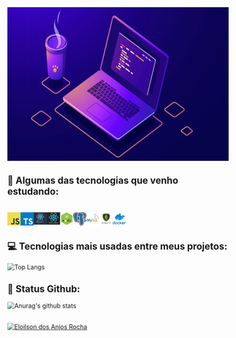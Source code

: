 <img height="350" width="1500" src="https://github.com/eloilsondosanjos/eloilsondosanjos/blob/master/banner-github.png">

## 🚀 Algumas das tecnologias que venho estudando:
 
</br> 
<div>
<img align="left" alt="JavaScript" width="30px" src="https://github.com/eloilsondosanjos/eloilsondosanjos/blob/master/javascript.png" />
<img align="left" alt="Typescript" width="30px" src="https://github.com/eloilsondosanjos/eloilsondosanjos/blob/master/typescript.png" />
<img align="left" alt="ReactjS" width="30px" src="https://github.com/eloilsondosanjos/eloilsondosanjos/blob/master/react.png" />
<img align="left" alt="React Native" width="30px" src="https://github.com/eloilsondosanjos/eloilsondosanjos/blob/master/react-native.png" />
<img align="left" alt="Node JS" width="30px" src="https://github.com/eloilsondosanjos/eloilsondosanjos/blob/master/node.png" />
<img align="left" alt="Postgresql" width="30px" src="https://github.com/eloilsondosanjos/eloilsondosanjos/blob/master/postgresql.png" />
<img align="left" alt="MySQL" width="30px" src="https://github.com/eloilsondosanjos/eloilsondosanjos/blob/master/mysql.png" />
<img align="left" alt="MongoDB" width="30px" src="https://github.com/eloilsondosanjos/eloilsondosanjos/blob/master/mongo.png" />
<img align="left" alt="Docker" width="30px" src="https://github.com/eloilsondosanjos/eloilsondosanjos/blob/master/docker.png" />
</div>

</br>
</br>

## 💻 Tecnologias mais usadas entre meus projetos:

 ![Top Langs](https://github-readme-stats.vercel.app/api/top-langs/?username=eloilsondosanjos&layout=compact&hide_title=true)
 
## 🎯 Status Github:

 ![Anurag's github stats](https://github-readme-stats.vercel.app/api?username=eloilsondosanjos&show_icons=true&hide_title=true)
 
</br>
<a href="https://www.linkedin.com/in/eloilsondosanjosrocha/" target="_blank">
  <img alt="Eloilson dos Anjos Rocha" src="https://img.shields.io/badge/-Eloilson dos Anjos Rocha-9871F5?style=flat&logo=Linkedin&logoColor=white" />
</a>
 

